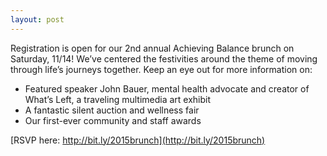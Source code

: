 ```yaml
---
layout: post
---
```


Registration is open for our 2nd annual Achieving Balance brunch on
Saturday, 11/14! We’ve centered the festivities around the theme of
moving through life’s journeys together. Keep an eye out for more
information on:

* Featured speaker John Bauer, mental health advocate and creator of
What’s Left, a traveling multimedia art exhibit
* A fantastic silent auction and wellness fair
* Our first-ever community and staff awards


[RSVP here: http://bit.ly/2015brunch](http://bit.ly/2015brunch)


